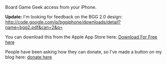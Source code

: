 Board Game Geek access from your iPhone.

**Update:**
I'm looking for feedback on the BGG 2.0 design:
http://code.google.com/p/bggiphone/downloads/detail?name=bgg2.pdf&can=2&q=

You can download this from the Apple App Store here:
[Download For Free here](http://itunes.apple.com/WebObjects/MZStore.woa/wa/viewSoftware?id=295454682&mt=8)


People have been asking how they can donate, so I've made a button on my blog here:
[donate here](http://ryancafe.com/wordpress/?page_id=65#donate)

